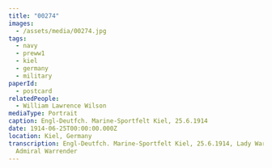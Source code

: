 ```yaml
---
title: "00274"
images:
  - /assets/media/00274.jpg
tags:
  - navy
  - preww1
  - kiel
  - germany
  - military
paperId:
  - postcard
relatedPeople:
  - William Lawrence Wilson
mediaType: Portrait
caption: Engl-Deutfch. Marine-Sportfelt Kiel, 25.6.1914
date: 1914-06-25T00:00:00.000Z
location: Kiel, Germany
transcription: Engl-Deutfch. Marine-Sportfelt Kiel, 25.6.1914, Lady Warrender,
  Admiral Warrender
---
```

